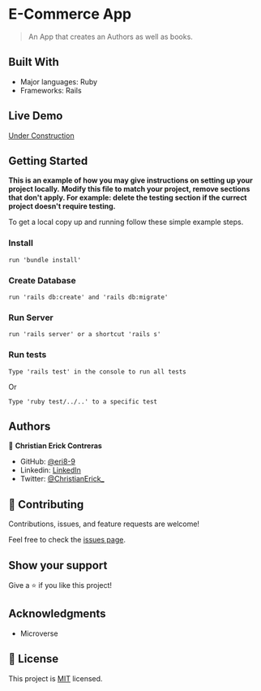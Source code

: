 # E-Commerce App

> An App that creates an Authors as well as books.


## Built With

- Major languages: Ruby
- Frameworks: Rails

## Live Demo

[Under Construction](https://livedemo.com)


## Getting Started

**This is an example of how you may give instructions on setting up your project locally.**
**Modify this file to match your project, remove sections that don't apply. For example: delete the testing section if the currect project doesn't require testing.**


To get a local copy up and running follow these simple example steps.

### Install
```
run 'bundle install'
```
### Create Database
```
run 'rails db:create' and 'rails db:migrate'
```
### Run Server
```
run 'rails server' or a shortcut 'rails s'
```
### Run tests
```
Type 'rails test' in the console to run all tests
```
Or
```
Type 'ruby test/../..' to a specific test
```

## Authors

👤 **Christian Erick Contreras**

- GitHub: [@eri8-9](https://github.com/eri8-9)
- Linkedin: [LinkedIn](https://www.linkedin.com/in/christian-erick/)
- Twitter: [@ChristianErick_](https://twitter.com/ChristianErick_)


## 🤝 Contributing

Contributions, issues, and feature requests are welcome!

Feel free to check the [issues page](../../issues/).

## Show your support

Give a ⭐️ if you like this project!

## Acknowledgments

- Microverse

## 📝 License

This project is [MIT](./MIT.md) licensed.